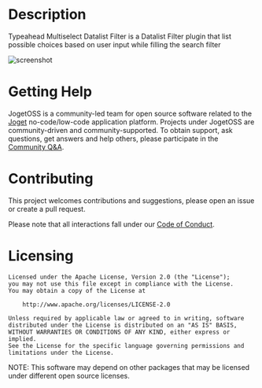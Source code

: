 # Description

Typeahead Multiselect Datalist Filter is a Datalist Filter plugin that list possible choices based on user input while filling the search filter

![screenshot](https://user-images.githubusercontent.com/70784722/138054386-93ef9d08-60f7-4625-a679-1b8a85b64885.png)

# Getting Help

JogetOSS is a community-led team for open source software related to the [Joget](https://www.joget.org) no-code/low-code application platform.
Projects under JogetOSS are community-driven and community-supported.
To obtain support, ask questions, get answers and help others, please participate in the [Community Q&A](https://answers.joget.org/).

# Contributing

This project welcomes contributions and suggestions, please open an issue or create a pull request.

Please note that all interactions fall under our [Code of Conduct](https://github.com/jogetoss/repo-template/blob/main/CODE_OF_CONDUCT.md).

# Licensing

    Licensed under the Apache License, Version 2.0 (the "License");
    you may not use this file except in compliance with the License.
    You may obtain a copy of the License at

        http://www.apache.org/licenses/LICENSE-2.0

    Unless required by applicable law or agreed to in writing, software
    distributed under the License is distributed on an "AS IS" BASIS,
    WITHOUT WARRANTIES OR CONDITIONS OF ANY KIND, either express or implied.
    See the License for the specific language governing permissions and
    limitations under the License.

NOTE: This software may depend on other packages that may be licensed under different open source licenses.
